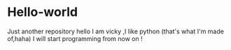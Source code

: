 # Hello-world
Just another repository
hello
I am vicky ,I like python (that's what I'm made of,haha)
I will start  programming from now on ! 
